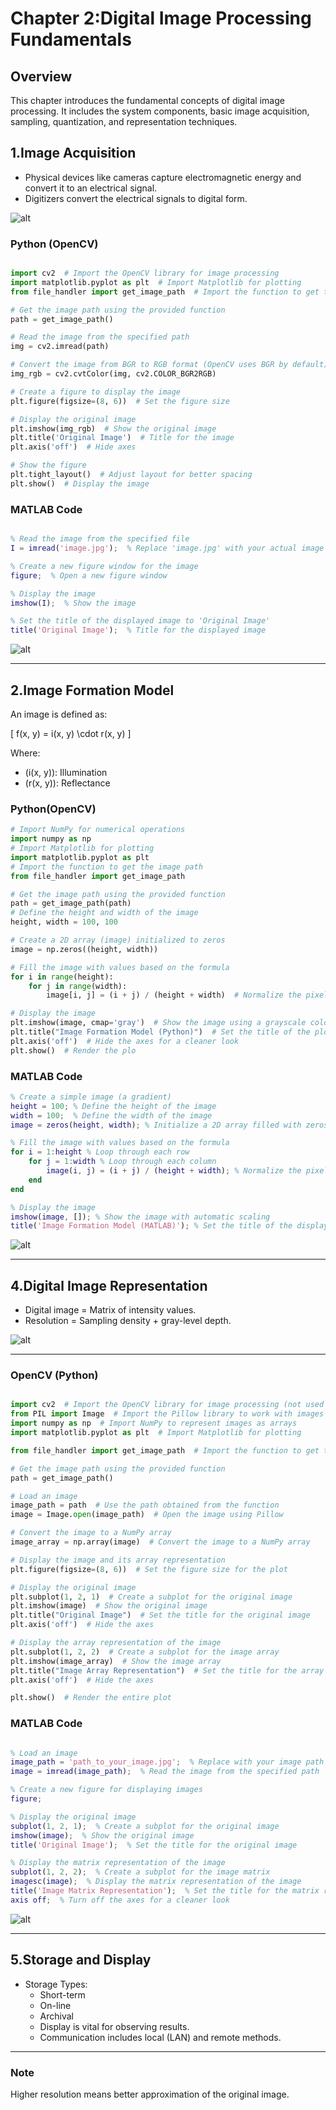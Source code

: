 
# Chapter 2:Digital Image Processing Fundamentals


## Overview

This chapter introduces the fundamental concepts of digital image processing. It includes the system components, basic image acquisition, sampling, quantization, and representation techniques.


## 1.Image Acquisition

- Physical devices like cameras capture electromagnetic energy and convert it to an electrical signal.
- Digitizers convert the electrical signals to digital form.
  
![alt](phOotos/Picture2.png)



### Python (OpenCV)

```python

import cv2  # Import the OpenCV library for image processing
import matplotlib.pyplot as plt  # Import Matplotlib for plotting
from file_handler import get_image_path  # Import the function to get the image path

# Get the image path using the provided function
path = get_image_path()

# Read the image from the specified path
img = cv2.imread(path)

# Convert the image from BGR to RGB format (OpenCV uses BGR by default)
img_rgb = cv2.cvtColor(img, cv2.COLOR_BGR2RGB)

# Create a figure to display the image
plt.figure(figsize=(8, 6))  # Set the figure size

# Display the original image
plt.imshow(img_rgb)  # Show the original image
plt.title('Original Image')  # Title for the image
plt.axis('off')  # Hide axes

# Show the figure
plt.tight_layout()  # Adjust layout for better spacing
plt.show()  # Display the image

```
### MATLAB Code

```matlab

% Read the image from the specified file
I = imread('image.jpg');  % Replace 'image.jpg' with your actual image path

% Create a new figure window for the image
figure;  % Open a new figure window

% Display the image
imshow(I);  % Show the image

% Set the title of the displayed image to 'Original Image'
title('Original Image');  % Title for the displayed image

```
![alt](phOotos/ImageAcquisition.png)

---
## 2.Image Formation Model

An image is defined as:

\[
f(x, y) = i(x, y) \cdot r(x, y)
\]

Where:
- \(i(x, y)\): Illumination
- \(r(x, y)\): Reflectance

### Python(OpenCV)

```python
# Import NumPy for numerical operations
import numpy as np  
# Import Matplotlib for plotting
import matplotlib.pyplot as plt  
# Import the function to get the image path
from file_handler import get_image_path  

# Get the image path using the provided function
path = get_image_path(path)
# Define the height and width of the image
height, width = 100, 100

# Create a 2D array (image) initialized to zeros
image = np.zeros((height, width))

# Fill the image with values based on the formula
for i in range(height):
    for j in range(width):
        image[i, j] = (i + j) / (height + width)  # Normalize the pixel values

# Display the image
plt.imshow(image, cmap='gray')  # Show the image using a grayscale colormap
plt.title("Image Formation Model (Python)")  # Set the title of the plot
plt.axis('off')  # Hide the axes for a cleaner look
plt.show()  # Render the plo
```




### MATLAB Code

```matlab
% Create a simple image (a gradient)
height = 100; % Define the height of the image
width = 100;  % Define the width of the image
image = zeros(height, width); % Initialize a 2D array filled with zeros

% Fill the image with values based on the formula
for i = 1:height % Loop through each row
    for j = 1:width % Loop through each column
        image(i, j) = (i + j) / (height + width); % Normalize the pixel values
    end
end

% Display the image
imshow(image, []); % Show the image with automatic scaling
title('Image Formation Model (MATLAB)'); % Set the title of the displayed image

```


![alt](phOotos/ImageFormationModel.png)


---

## 4.Digital Image Representation

- Digital image = Matrix of intensity values.
- Resolution = Sampling density + gray-level depth.

![alt](phhotos/Picture3.png)

---

### OpenCV (Python)

```python

import cv2  # Import the OpenCV library for image processing (not used in this snippet)
from PIL import Image  # Import the Pillow library to work with images
import numpy as np  # Import NumPy to represent images as arrays
import matplotlib.pyplot as plt  # Import Matplotlib for plotting

from file_handler import get_image_path  # Import the function to get the image path

# Get the image path using the provided function
path = get_image_path()

# Load an image
image_path = path  # Use the path obtained from the function
image = Image.open(image_path)  # Open the image using Pillow

# Convert the image to a NumPy array
image_array = np.array(image)  # Convert the image to a NumPy array

# Display the image and its array representation
plt.figure(figsize=(8, 6))  # Set the figure size for the plot

# Display the original image
plt.subplot(1, 2, 1)  # Create a subplot for the original image
plt.imshow(image)  # Show the original image
plt.title("Original Image")  # Set the title for the original image
plt.axis('off')  # Hide the axes

# Display the array representation of the image
plt.subplot(1, 2, 2)  # Create a subplot for the image array
plt.imshow(image_array)  # Show the image array
plt.title("Image Array Representation")  # Set the title for the array representation
plt.axis('off')  # Hide the axes

plt.show()  # Render the entire plot

```

### MATLAB Code

```matlab

% Load an image
image_path = 'path_to_your_image.jpg';  % Replace with your image path
image = imread(image_path);  % Read the image from the specified path

% Create a new figure for displaying images
figure;

% Display the original image
subplot(1, 2, 1);  % Create a subplot for the original image
imshow(image);  % Show the original image
title('Original Image');  % Set the title for the original image

% Display the matrix representation of the image
subplot(1, 2, 2);  % Create a subplot for the image matrix
imagesc(image);  % Display the matrix representation of the image
title('Image Matrix Representation');  % Set the title for the matrix representation
axis off;  % Turn off the axes for a cleaner look
```
![alt](phOotos/DigitalImageRepresentation.png)

---

## 5.Storage and Display

- Storage Types:
  - Short-term
  - On-line
  - Archival
  - Display is vital for observing results.
  - Communication includes local (LAN) and remote methods.

---
### Note
Higher resolution means better approximation of the original image.

